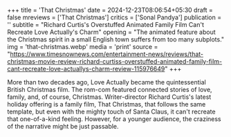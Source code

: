 +++
title = 'That Christmas'
date = 2024-12-23T08:06:54+05:30
draft = false
mreviews = ['That Christmas']
critics = ['Sonal Pandya']
publication = ''
subtitle = "Richard Curtis's Overstuffed Animated Family Film Can't Recreate Love Actually's Charm"
opening = "The animated feature about the Christmas spirit in a small English town suffers from too many subplots."
img = 'that-christmas.webp'
media = 'print'
source = "https://www.timesnownews.com/entertainment-news/reviews/that-christmas-movie-review-richard-curtiss-overstuffed-animated-family-film-cant-recreate-love-actuallys-charm-review-115976649"
+++

More than two decades ago, Love Actually became the quintessential British Christmas film. The rom-com featured connected stories of love, family, and, of course, Christmas. Writer-director Richard Curtis's latest holiday offering is a family film, That Christmas, that follows the same template, but even with the mighty touch of Santa Claus, it can't recreate that one-of-a-kind feeling. However, for a younger audience, the craziness of the narrative might be just passable.

